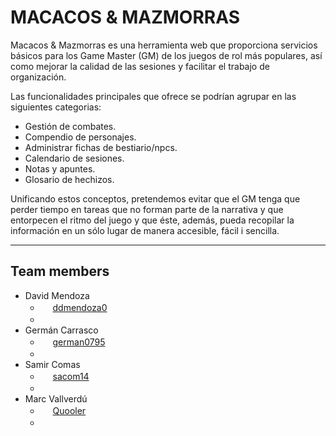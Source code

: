 # MACACOS & MAZMORRAS

Macacos & Mazmorras es una herramienta web que proporciona servicios básicos para los Game Master (GM) de los juegos de rol más populares, así como mejorar la calidad de las sesiones y facilitar el trabajo de organización.

Las funcionalidades principales que ofrece se podrían agrupar en las siguientes categorias:

* Gestión de combates.
* Compendio de personajes. 
* Administrar fichas de bestiario/npcs. 
* Calendario de sesiones.
* Notas y apuntes.
* Glosario de hechizos. 

Unificando estos conceptos, pretendemos evitar que el GM tenga que perder tiempo en tareas que no forman parte de la narrativa y que entorpecen el ritmo del juego y que éste, además, pueda recopilar la información en un sólo lugar de manera accesible, fácil i sencilla.

-----

## Team members 

* David Mendoza
	* <img src="Assets/img/GitHubIcon.svg" width="16" height="16"> [ddmendoza0](https://github.com/ddmendoza0)
	* <img src="Assets/img/LinkedInIcon.svg" width="16" height="16">
* Germán Carrasco
	* <img src="Assets/img/GitHubIcon.svg" width="16" height="16"> [german0795](https://github.com/german0795)
	* <img src="Assets/img/LinkedInIcon.svg" width="16" height="16">
* Samir Comas
	* <img src="Assets/img/GitHubIcon.svg" width="16" height="16"> [sacom14](https://github.com/sacom14)
	* <img src="Assets/img/LinkedInIcon.svg" width="16" height="16">
* Marc Vallverdú
	* <img src="Assets/img/GitHubIcon.svg" width="16" height="16"> [Quooler](https://github.com/Quooler)
	* <img src="Assets/img/LinkedInIcon.svg" width="16" height="16">


